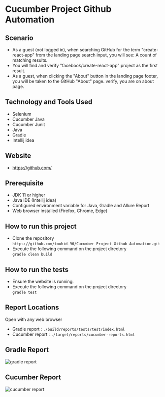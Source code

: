 # Cucumber Project Github Automation

## Scenario
- As a guest (not logged in), when searching GitHub for the term "create-react-app" from the landing page search input, you will see: A count of matching results.
- You will find and verify "facebook/create-react-app" project as the first result.
- As a guest, when clicking the "About" button in the landing page footer, you will be taken to the GitHub "About" page. verify, you are on about page.

## Technology and Tools Used
- Selenium
- Cucumber Java
- Cucumber Junit
- Java
- Gradle
- Intellij idea

## Website
- https://github.com/

## Prerequisite
- JDK 11 or higher
- Java IDE (Intellij idea)
- Configured environment variable for Java, Gradle and Allure Report
- Web browser installed (Firefox, Chrome, Edge)

## How to run this project
- Clone the repository  
`https://github.com/touhid-96/Cucumber-Project-Github-Automation.git`
- Execute the following command on the project directory  
`gradle clean build`

## How to run the tests
- Ensure the website is running.
- Execute the following command on the project directory  
`gradle test`

## Report Locations
Open with any web browser
- Gradle report : `./build/reports/tests/test/index.html`  
- Cucumber report : `./target/reports/cucumber-reports.html`

## Gradle Report
![gradle report](https://github.com/touhid-96/Cucumber-Project-Github-Automation/assets/29010371/f883c810-48b8-460c-b0cf-6313a941853b)

## Cucumber Report
![cucumber report](https://github.com/touhid-96/Cucumber-Project-Github-Automation/assets/29010371/b1c497e2-b874-46df-8c9c-866a560ac1dd)

